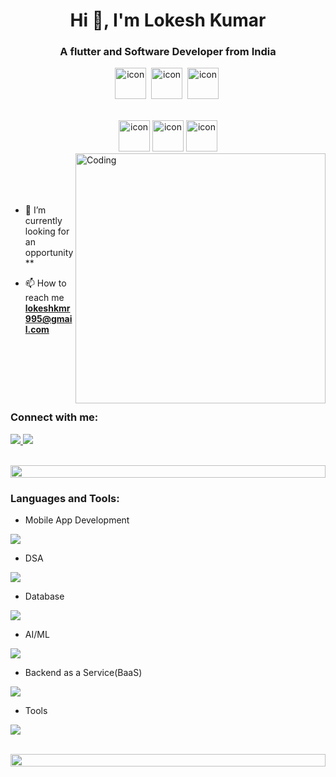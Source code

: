  

<h1 align="center">Hi 👋, I'm Lokesh Kumar </h1>
<h3 align="center">A flutter  and Software Developer from India</h3>
</p>
 
<div align="center">
  
 <img src="https://techstack-generator.vercel.app/cpp-icon.svg" alt="icon" width="50" height="50" />&nbsp;
 <img src="https://techstack-generator.vercel.app/python-icon.svg" alt="icon" width="50"  height="50" />&nbsp;
  <img src="https://techstack-generator.vercel.app/mysql-icon.svg" alt="icon" width="50" height="50" />&nbsp;
</div>

<br>

<div align="center">
  <img src="https://techstack-generator.vercel.app/docker-icon.svg" alt="icon" width="50" height="50" />
 <img src="https://techstack-generator.vercel.app/kubernetes-icon.svg" alt="icon" width="50" height="50" />
<img src="https://techstack-generator.vercel.app/github-icon.svg" alt="icon" width="50" height="50"/>
  
</div>

<img align="right" alt="Coding" width="400" src="https://user-images.githubusercontent.com/74038190/229223263-cf2e4b07-2615-4f87-9c38-e37600f8381a.gif">
<br><br><br><br>

- 🔭 I’m currently looking for an opportunity**

- 📫 How to reach me **lokeshkmr995@gmail.com**

<br>
<br>
<br>
<br>
<br> 
<h3 align="left">Connect with me:</h3>
<p align="left">
  <a href="https://www.linkedin.com/in/lokeshkmr2511">
    <img src="https://skillicons.dev/icons?i=linkedin" />
<a href="https://www.instagram.com/_itzzlokesh_007/" target="_blank">

 <img src="https://skillicons.dev/icons?i=instagram" /> 
</a>

   
  </a>
</p>




 </a>
</p>
<br>

<img src="https://i.imgur.com/dBaSKWF.gif" height="20" width="100%">

<h3 align="left">Languages and Tools:</h3>

- Mobile App Development
<p align="left">
  <a href="https://skillicons.dev">
    <img src="https://skillicons.dev/icons?i=flutter" />
  </a>
</p>

- DSA
<p align="left">
  <a href="https://skillicons.dev">
    <img src="https://skillicons.dev/icons?i=cpp,py" />
   
    
   
  </a>
</p>
  

- Database
<p align="left">
  <a href="https://skillicons.dev">
    <img src="https://skillicons.dev/icons?i=mysql" />
    
   
  </a>
</p>


- AI/ML
<p align="left">
  <a href="https://skillicons.dev">
    <img src="https://skillicons.dev/icons?i=opencv,tensorflow," />
      </a>
</p>

- Backend as a Service(BaaS)
<p align="left">
  <a href="https://skillicons.dev">
    <img src="https://skillicons.dev/icons?i=firebase" />
  </a>
</p>

- Tools
<p align="left">
  <a href="https://skillicons.dev">
    <img src="https://skillicons.dev/icons?i=git,github,docker,pycharm" />
  </a>
</p>

<br/>

<img src="https://i.imgur.com/dBaSKWF.gif" height="20" width="100%">
 
